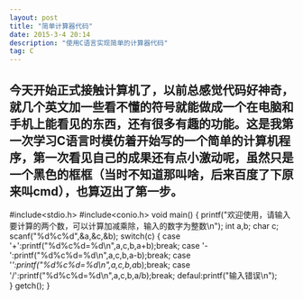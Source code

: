 ```yaml
---
layout: post
title: "简单计算器代码"
date: 2015-3-4 20:14
description: "使用C语言实现简单的计算器代码"
tag: C
---
```



今天开始正式接触计算机了，以前总感觉代码好神奇，就几个英文加一些看不懂的符号就能做成一个在电脑和手机上能看见的东西，还有很多有趣的功能。这是我第一次学习C语言时模仿着开始写的一个简单的计算机程序，第一次看见自己的成果还有点小激动呢，虽然只是一个黑色的框框（当时不知道那叫啥，后来百度了下原来叫cmd），也算迈出了第一步。
-
#include<stdio.h>
#include<conio.h>
void main()
{
printf("欢迎使用，请输入要计算的两个数，可以计算加减乘除，输入的数字为整数\n");
int a,b;
char c;
scanf("%d%c%d",&a,&c,&b);
switch(c)
{
case '+':printf("%d%c%d=%d\n",a,c,b,a+b);break;
case '-':printf("%d%c%d=%d\n",a,c,b,a-b);break;
case '*':printf("%d%c%d=%d\n",a,c,b,a*b);break;
case '/':printf("%d%c%d=%d\n",a,c,b,a/b);break;
defaul:printf("输入错误\n");   
}
getch();
}
</code></pre>
